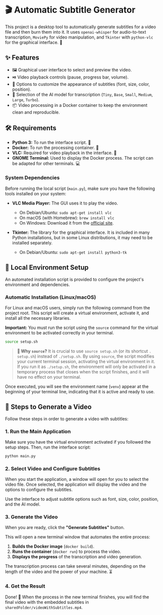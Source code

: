 # 🎬 Automatic Subtitle Generator

This project is a desktop tool to automatically generate subtitles for a video file and then burn them into it. It uses `openai-whisper` for audio-to-text transcription, `MoviePy` for video manipulation, and `Tkinter` with `python-vlc` for the graphical interface. 🎥

## ✨ Features

*   🖼️ Graphical user interface to select and preview the video.
*   ⏯️ Video playback controls (pause, progress bar, volume).
*   🎨 Options to customize the appearance of subtitles (font, size, color, position).
*   🤖 Selection of the AI model for transcription (`Tiny`, `Base`, `Small`, `Medium`, `Large`, `Turbo`).
*   📦 Video processing in a Docker container to keep the environment clean and reproducible.

## 🛠️ Requirements

*   **Python 3:** To run the interface script. 🐍
*   **Docker:** To run the processing container. 🐳
*   **VLC:** Required for video playback in the interface. 📼
*   **GNOME Terminal:** Used to display the Docker process. The script can be adapted for other terminals. 💻

### System Dependencies

Before running the local script (`main.py`), make sure you have the following tools installed on your system:

*   **VLC Media Player:** The GUI uses it to play the video.
    *   On Debian/Ubuntu: `sudo apt-get install vlc`
    *   On macOS (with Homebrew): `brew install vlc`
    *   On Windows: Download it from the [official site](https://www.videolan.org/vlc/).

*   **Tkinter:** The library for the graphical interface. It is included in many Python installations, but in some Linux distributions, it may need to be installed separately.
    *   On Debian/Ubuntu: `sudo apt-get install python3-tk`

## 🚀 Local Environment Setup

An automated installation script is provided to configure the project's environment and dependencies.

### Automatic Installation (Linux/macOS)

For Linux and macOS users, simply run the following command from the project root. This script will create a virtual environment, activate it, and install all the necessary libraries.

**Important:** You must run the script using the `source` command for the virtual environment to be activated correctly in your terminal.

```bash
source setup.sh
```

> **🤔 Why `source`?**
> It is crucial to use `source setup.sh` (or its shortcut `. setup.sh`) instead of `./setup.sh`. By using `source`, the script modifies your current terminal session, activating the virtual environment in it. If you run it as `./setup.sh`, the environment will only be activated in a temporary process that closes when the script finishes, and it will have no effect on your terminal.

Once executed, you will see the environment name (`venv`) appear at the beginning of your terminal line, indicating that it is active and ready to use.

## 📝 Steps to Generate a Video

Follow these steps in order to generate a video with subtitles:

### 1. Run the Main Application

Make sure you have the virtual environment activated if you followed the setup steps. Then, run the interface script:

```bash
python main.py
```

### 2. Select Video and Configure Subtitles

When you start the application, a window will open for you to select the video file. Once selected, the application will display the video and the options to configure the subtitles.

Use the interface to adjust subtitle options such as font, size, color, position, and the AI model.

### 3. Generate the Video

When you are ready, click the **"Generate Subtitles"** button.

This will open a new terminal window that automates the entire process:
1.  **Builds the Docker image** (`docker build`).
2.  **Runs the container** (`docker run`) to process the video.
3.  **Displays the progress** of the transcription and video generation.

The transcription process can take several minutes, depending on the length of the video and the power of your machine. ⏳

### 4. Get the Result

Done! 🎉 When the process in the new terminal finishes, you will find the final video with the embedded subtitles in `sharedFolder/videoWithSubtitles.mp4`.